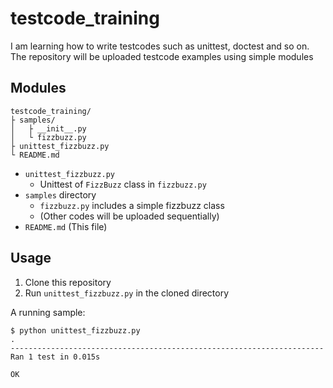 # testcode_training

I am learning how to write testcodes such as unittest, doctest and so on. The repository will be uploaded testcode examples using simple modules

## Modules

```
testcode_training/
├ samples/
│   ├ __init__.py
│   └ fizzbuzz.py
├ unittest_fizzbuzz.py
└ README.md
```

- `unittest_fizzbuzz.py`
    - Unittest of `FizzBuzz` class in `fizzbuzz.py`
- `samples` directory
    - `fizzbuzz.py` includes a simple fizzbuzz class
    - (Other codes will be uploaded sequentially)
- `README.md` (This file)

## Usage

1. Clone this repository
2. Run `unittest_fizzbuzz.py` in the cloned directory

A running sample:

```
$ python unittest_fizzbuzz.py
.
----------------------------------------------------------------------
Ran 1 test in 0.015s

OK
```